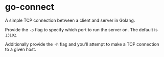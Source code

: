 # go-connect

A simple TCP connection between a client and server in Golang.

Provide the `-p` flag to specify which port to run the server on. The default is `13102`.

Additionally provide the `-h` flag and you'll attempt to make a TCP connection to a given host.
